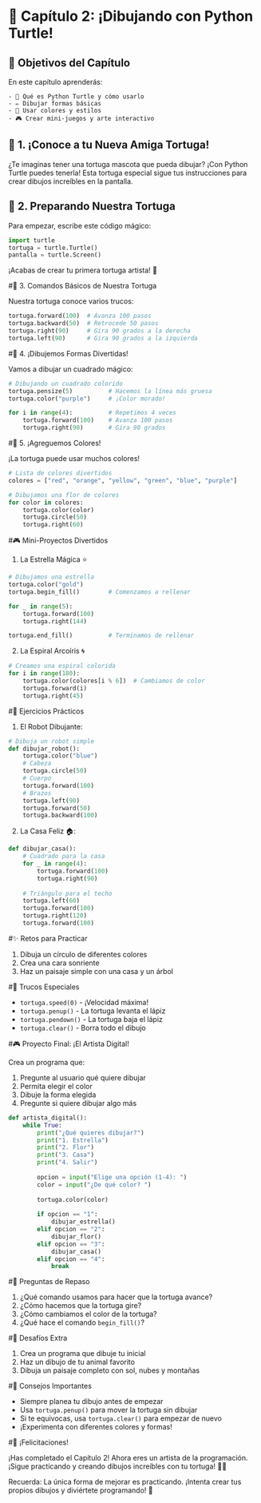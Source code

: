 # 🎨 Capítulo 2: ¡Dibujando con Python Turtle!
## 🎯 Objetivos del Capítulo

En este capítulo aprenderás:

    - 🐢 Qué es Python Turtle y cómo usarlo
    - ✏️ Dibujar formas básicas
    - 🌈 Usar colores y estilos
    - 🎮 Crear mini-juegos y arte interactivo

## 📖 1. ¡Conoce a tu Nueva Amiga Tortuga! 

¿Te imaginas tener una tortuga mascota que pueda dibujar? ¡Con Python Turtle puedes tenerla! Esta tortuga especial sigue tus instrucciones para crear dibujos increíbles en la pantalla.

## 🔧 2. Preparando Nuestra Tortuga

Para empezar, escribe este código mágico:

```python
import turtle
tortuga = turtle.Turtle()
pantalla = turtle.Screen()
```

¡Acabas de crear tu primera tortuga artista! 🐢

#🎨 3. Comandos Básicos de Nuestra Tortuga

Nuestra tortuga conoce varios trucos:

```python
tortuga.forward(100)  # Avanza 100 pasos
tortuga.backward(50)  # Retrocede 50 pasos
tortuga.right(90)     # Gira 90 grados a la derecha
tortuga.left(90)      # Gira 90 grados a la izquierda
```

#🌟 4. ¡Dibujemos Formas Divertidas!

Vamos a dibujar un cuadrado mágico:

```python
# Dibujando un cuadrado colorido
tortuga.pensize(5)          # Hacemos la línea más gruesa
tortuga.color("purple")     # ¡Color morado!

for i in range(4):          # Repetimos 4 veces
    tortuga.forward(100)    # Avanza 100 pasos
    tortuga.right(90)       # Gira 90 grados
```

#🌈 5. ¡Agreguemos Colores!

¡La tortuga puede usar muchos colores!

```python
# Lista de colores divertidos
colores = ["red", "orange", "yellow", "green", "blue", "purple"]

# Dibujamos una flor de colores
for color in colores:
    tortuga.color(color)
    tortuga.circle(50)
    tortuga.right(60)
```

#🎮 Mini-Proyectos Divertidos

1. La Estrella Mágica ⭐

```python
# Dibujamos una estrella
tortuga.color("gold")
tortuga.begin_fill()        # Comenzamos a rellenar

for _ in range(5):
    tortuga.forward(100)
    tortuga.right(144)

tortuga.end_fill()          # Terminamos de rellenar
```

2. La Espiral Arcoíris 🌀

```python
# Creamos una espiral colorida
for i in range(180):
    tortuga.color(colores[i % 6])  # Cambiamos de color
    tortuga.forward(i)
    tortuga.right(45)
```

#🎯 Ejercicios Prácticos

1. El Robot Dibujante:

```python
# Dibuja un robot simple
def dibujar_robot():
    tortuga.color("blue")
    # Cabeza
    tortuga.circle(50)
    # Cuerpo
    tortuga.forward(100)
    # Brazos
    tortuga.left(90)
    tortuga.forward(50)
    tortuga.backward(100)
```

2. La Casa Feliz 🏠:

```python
def dibujar_casa():
    # Cuadrado para la casa
    for _ in range(4):
        tortuga.forward(100)
        tortuga.right(90)
    
    # Triángulo para el techo
    tortuga.left(60)
    tortuga.forward(100)
    tortuga.right(120)
    tortuga.forward(100)
```

#✨ Retos para Practicar

1. Dibuja un círculo de diferentes colores
2. Crea una cara sonriente
3. Haz un paisaje simple con una casa y un árbol

#🎨 Trucos Especiales

- `tortuga.speed(0)` - ¡Velocidad máxima!
- `tortuga.penup()` - La tortuga levanta el lápiz
- `tortuga.pendown()` - La tortuga baja el lápiz
- `tortuga.clear()` - Borra todo el dibujo

#🎮 Proyecto Final: ¡El Artista Digital!

Crea un programa que:
1. Pregunte al usuario qué quiere dibujar
2. Permita elegir el color
3. Dibuje la forma elegida
4. Pregunte si quiere dibujar algo más

```python
def artista_digital():
    while True:
        print("¿Qué quieres dibujar?")
        print("1. Estrella")
        print("2. Flor")
        print("3. Casa")
        print("4. Salir")
        
        opcion = input("Elige una opción (1-4): ")
        color = input("¿De qué color? ")
        
        tortuga.color(color)
        
        if opcion == "1":
            dibujar_estrella()
        elif opcion == "2":
            dibujar_flor()
        elif opcion == "3":
            dibujar_casa()
        elif opcion == "4":
            break
```

#🤔 Preguntas de Repaso

1. ¿Qué comando usamos para hacer que la tortuga avance?
2. ¿Cómo hacemos que la tortuga gire?
3. ¿Cómo cambiamos el color de la tortuga?
4. ¿Qué hace el comando `begin_fill()`?

#🌟 Desafíos Extra

1. Crea un programa que dibuje tu inicial
2. Haz un dibujo de tu animal favorito
3. Dibuja un paisaje completo con sol, nubes y montañas

#📝 Consejos Importantes

- Siempre planea tu dibujo antes de empezar
- Usa `tortuga.penup()` para mover la tortuga sin dibujar
- Si te equivocas, usa `tortuga.clear()` para empezar de nuevo
- ¡Experimenta con diferentes colores y formas!

#🎉 ¡Felicitaciones! 

¡Has completado el Capítulo 2! Ahora eres un artista de la programación. ¡Sigue practicando y creando dibujos increíbles con tu tortuga! 🐢✨

Recuerda: La única forma de mejorar es practicando. ¡Intenta crear tus propios dibujos y diviértete programando! 🚀
